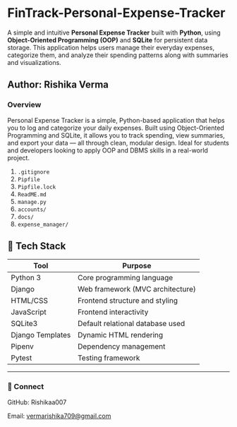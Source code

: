 # FinTrack-Personal-Expense-Tracker
A simple and intuitive **Personal Expense Tracker** built with **Python**, using **Object-Oriented Programming (OOP)** and **SQLite** for persistent data storage. This application helps users manage their everyday expenses, categorize them, and analyze their spending patterns along with summaries and visualizations.
  
## Author: Rishika Verma  
    
### Overview   
Personal Expense Tracker is a simple, Python-based application that helps you to log and categorize your daily expenses. Built using Object-Oriented Programming and SQLite, it allows you to track spending, view summaries, and export your data — all through clean, modular design.  Ideal for students and developers looking to apply OOP and DBMS skills in a real-world project.
1. `.gitignore`    
2. `Pipfile`  
3. `Pipfile.lock`  
4. `ReadME.md`  
5. `manage.py`  
6. `accounts/`  
7. `docs/`      
8. `expense_manager/`  

## 🧠 Tech Stack
| Tool            | Purpose                          |
|-----------------|----------------------------------|
| Python 3        | Core programming language        |
| Django          | Web framework (MVC architecture) |
| HTML/CSS        | Frontend structure and styling   |
| JavaScript      | Frontend interactivity           |
| SQLite3         | Default relational database used |
| Django Templates| Dynamic HTML rendering           |
| Pipenv          | Dependency management            |
| Pytest          | Testing framework                |
 



---
### 🔗 Connect

GitHub: Rishikaa007

Email: vermarishika709@gmail.com
